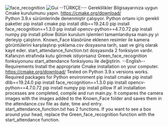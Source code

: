 ![face_recognition](https://github.com/user-attachments/assets/e5f04531-3892-4e9c-b713-92bf5cbc5d3d)
![Gui](https://github.com/user-attachments/assets/ad3fa915-cf32-4af6-a513-7aecc0ac4682)
--TÜRKÇE---
Gereklilikler
Bilgisayarınıza uygun Cmake kurulumunu yapın. https://cmake.org/download/  
Python 3.9.x sürümlerinde denenmiştir çalışıyor.
Python ortamı için gerekli paketler
  pip install cmake
  pip install dlib==19.24.0
  pip install face_recognition==1.3.0
  pip install opencv-python==4.7.0.72
  pip install numpy
  pip install pillow
Bütün kurulum işlemleri tamamlandıysa main.py yi derleyip çalıştırın.
Known_Face klasörüne eklenen resimler ile kamera görüntülerini karşılaştırıp yoklama.csv dosyasına tarih, saat ve giriş olarak kayıt eder.
start_attendance_function.txt dosyasında 2 fonksiyon vardır. Kafanızın etrafında kutu görmek istiyorsanız Green_face_recognition fonksiyonunu start_attendance fonksiyonu ile değiştirin.
--English--
Requirements
Install the appropriate Cmake installation on your computer. https://cmake.org/download/ 
Tested on Python 3.9.x versions works.
Required packages for Python environment
 pip install cmake
 pip install dlib==19.24.0
 pip install face_recognition==1.3.0
 pip install opencv-python==4.7.0.72
 pip install numpy
 pip install pillow
If all installation processes are completed, compile and run main.py.
It compares the camera images with the images added to the Known_Face folder and saves them in the attendance.csv file as date, time and entry.
start_attendance_function.txt has 2 functions. If you want to see a box around your head, replace the Green_face_recognition function with the start_attendance function.
